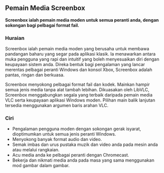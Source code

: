 <!-- Markdown version of store listing for localization. -->
<!-- Feel free to adapt or modify key points if necessary. -->
## Pemain Media Screenbox

**Screenbox ialah pemain media moden untuk semua peranti anda, dengan sokongan bagi pelbagai format fail.**

### Huraian

Screenbox ialah pemain media moden yang berusaha untuk membawa pandangan baharu yang segar pada aplikasi klasik. Ia menawarkan antara muka pengguna yang rapi dan intuitif yang boleh menyesuaikan diri dengan keupayaan sistem anda. Direka bentuk bagi pengalaman yang lancar merentas pelbagai peranti Windows dan konsol Xbox, Screenbox adalah pantas, ringan dan berkuasa.

Screenbox menyokong pelbagai format fail dan kodek. Mainkan hampir semua jenis media tanpa alat tambah lebihan. Dikuasakan oleh LibVLC, Screenbox menggabungkan segala yang terbaik daripada pemain media VLC serta keupayaan aplikasi Windows moden. Pilihan main balik lanjutan tersedia menggunakan argumen baris arahan VLC.

### Ciri

- Pengalaman pengguna moden dengan sokongan gerak isyarat, dioptimumkan untuk semua jenis peranti Windows.
- Menyokong banyak format audio dan video.
- Semak imbas dan urus pustaka muzik dan video anda pada mesin anda atau melalui rangkaian.
- Acu media anda ke pelbagai peranti dengan Chromecast.
- Bekerja dan nikmati media anda pada masa yang sama menggunakan mod gambar dalam gambar.
